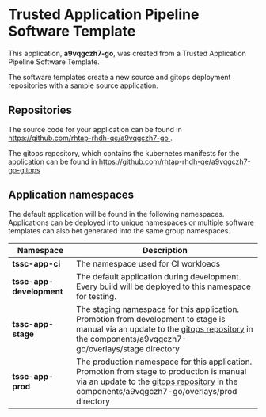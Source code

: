 # Trusted Application Pipeline Software Template

This application, **a9vqgczh7-go**, was created from a Trusted Application Pipeline Software Template.

The software templates create a new source and gitops deployment repositories with a sample source application. 

## Repositories

The source code for your application can be found in [https://github.com/rhtap-rhdh-qe/a9vqgczh7-go ](https://github.com/rhtap-rhdh-qe/a9vqgczh7-go ).
 
The gitops repository, which contains the kubernetes manifests for the application can be found in 
[https://github.com/rhtap-rhdh-qe/a9vqgczh7-go-gitops ](https://github.com/rhtap-rhdh-qe/a9vqgczh7-go-gitops ) 

## Application namespaces 

The default application will be found in the following namespaces. Applications can be deployed into unique namespaces or multiple software templates can also bet generated into the same group namespaces.  

|  Namespace   |  Description   |  
| -------- | -------- |
| **tssc-app-ci** | The namespace used for CI workloads |
| **tssc-app-development** | The default application during development. Every build will be deployed to this namespace for testing. |
| **tssc-app-stage** | The staging namespace for this application. Promotion from development to stage is manual via an update to the [gitops repository](https://github.com/rhtap-rhdh-qe/a9vqgczh7-go-gitops ) in the components/a9vqgczh7-go/overlays/stage directory |
| **tssc-app-prod** | The production namespace for this application. Promotion from stage to production is manual via an update to the [gitops repository](https://github.com/rhtap-rhdh-qe/a9vqgczh7-go-gitops ) in the components/a9vqgczh7-go/overlays/prod directory |